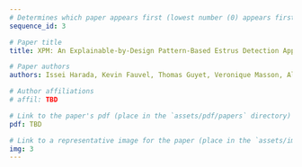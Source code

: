 ```yaml
---
# Determines which paper appears first (lowest number (0) appears first)
sequence_id: 3

# Paper title
title: XPM: An Explainable-by-Design Pattern-Based Estrus Detection Approach to Improve Resource Use in Dairy Farms (Oral)

# Paper authors
authors: Issei Harada, Kevin Fauvel, Thomas Guyet, Veronique Masson, Alexandre Termier, Philippe Faverdin

# Author affiliations
# affil: TBD

# Link to the paper's pdf (place in the `assets/pdf/papers` directory)
pdf: TBD

# Link to a representative image for the paper (place in the `assets/img/papers` directory)
img: 3
---
```

